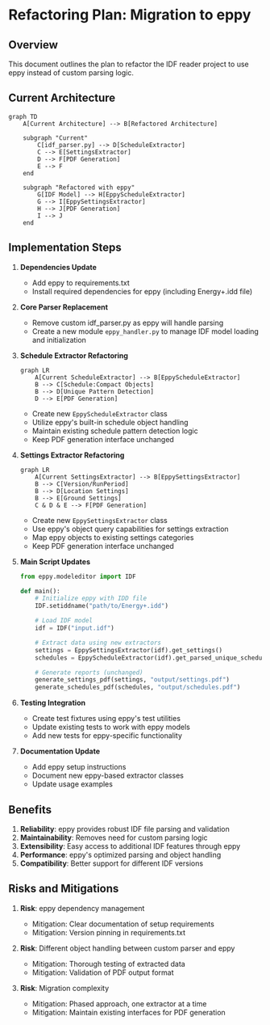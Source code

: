# Refactoring Plan: Migration to eppy

## Overview

This document outlines the plan to refactor the IDF reader project to use eppy instead of custom parsing logic.

## Current Architecture

```mermaid
graph TD
    A[Current Architecture] --> B[Refactored Architecture]

    subgraph "Current"
        C[idf_parser.py] --> D[ScheduleExtractor]
        C --> E[SettingsExtractor]
        D --> F[PDF Generation]
        E --> F
    end

    subgraph "Refactored with eppy"
        G[IDF Model] --> H[EppyScheduleExtractor]
        G --> I[EppySettingsExtractor]
        H --> J[PDF Generation]
        I --> J
    end
```

## Implementation Steps

1. **Dependencies Update**

   - Add eppy to requirements.txt
   - Install required dependencies for eppy (including Energy+.idd file)

2. **Core Parser Replacement**

   - Remove custom idf_parser.py as eppy will handle parsing
   - Create a new module `eppy_handler.py` to manage IDF model loading and initialization

3. **Schedule Extractor Refactoring**

   ```mermaid
   graph LR
       A[Current ScheduleExtractor] --> B[EppyScheduleExtractor]
       B --> C[Schedule:Compact Objects]
       B --> D[Unique Pattern Detection]
       D --> E[PDF Generation]
   ```

   - Create new `EppyScheduleExtractor` class
   - Utilize eppy's built-in schedule object handling
   - Maintain existing schedule pattern detection logic
   - Keep PDF generation interface unchanged

4. **Settings Extractor Refactoring**

   ```mermaid
   graph LR
       A[Current SettingsExtractor] --> B[EppySettingsExtractor]
       B --> C[Version/RunPeriod]
       B --> D[Location Settings]
       B --> E[Ground Settings]
       C & D & E --> F[PDF Generation]
   ```

   - Create new `EppySettingsExtractor` class
   - Use eppy's object query capabilities for settings extraction
   - Map eppy objects to existing settings categories
   - Keep PDF generation interface unchanged

5. **Main Script Updates**

   ```python
   from eppy.modeleditor import IDF

   def main():
       # Initialize eppy with IDD file
       IDF.setiddname("path/to/Energy+.idd")

       # Load IDF model
       idf = IDF("input.idf")

       # Extract data using new extractors
       settings = EppySettingsExtractor(idf).get_settings()
       schedules = EppyScheduleExtractor(idf).get_parsed_unique_schedules()

       # Generate reports (unchanged)
       generate_settings_pdf(settings, "output/settings.pdf")
       generate_schedules_pdf(schedules, "output/schedules.pdf")
   ```

6. **Testing Integration**

   - Create test fixtures using eppy's test utilities
   - Update existing tests to work with eppy models
   - Add new tests for eppy-specific functionality

7. **Documentation Update**
   - Add eppy setup instructions
   - Document new eppy-based extractor classes
   - Update usage examples

## Benefits

1. **Reliability**: eppy provides robust IDF file parsing and validation
2. **Maintainability**: Removes need for custom parsing logic
3. **Extensibility**: Easy access to additional IDF features through eppy
4. **Performance**: eppy's optimized parsing and object handling
5. **Compatibility**: Better support for different IDF versions

## Risks and Mitigations

1. **Risk**: eppy dependency management

   - Mitigation: Clear documentation of setup requirements
   - Mitigation: Version pinning in requirements.txt

2. **Risk**: Different object handling between custom parser and eppy

   - Mitigation: Thorough testing of extracted data
   - Mitigation: Validation of PDF output format

3. **Risk**: Migration complexity
   - Mitigation: Phased approach, one extractor at a time
   - Mitigation: Maintain existing interfaces for PDF generation
